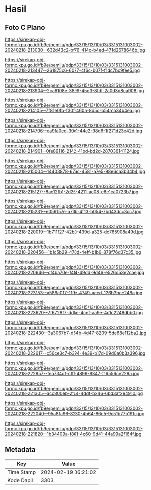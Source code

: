 # Hasil

## Foto C Plano

https://sirekap-obj-formc.kpu.go.id/fb9e/pemilu/pdpr/33/15/13/10/03/3315131003002-20240218-213030--632d43c2-bf76-414c-b4ed-471d2678646b.jpg

https://sirekap-obj-formc.kpu.go.id/fb9e/pemilu/pdpr/33/15/13/10/03/3315131003002-20240218-213447--261875c6-6027-4f6c-b07f-f1dc7bc9fee5.jpg

https://sirekap-obj-formc.kpu.go.id/fb9e/pemilu/pdpr/33/15/13/10/03/3315131003002-20240218-213904--2ca6108e-3899-45d3-8fdf-2a0d3d8ca908.jpg

https://sirekap-obj-formc.kpu.go.id/fb9e/pemilu/pdpr/33/15/13/10/03/3315131003002-20240218-214105--7f81e0fb-f30f-460a-8d5c-b54a1a34b4ea.jpg

https://sirekap-obj-formc.kpu.go.id/fb9e/pemilu/pdpr/33/15/13/10/03/3315131003002-20240218-214706--ea9fa0ed-30c1-44c2-98d6-1f271d23e42d.jpg

https://sirekap-obj-formc.kpu.go.id/fb9e/pemilu/pdpr/33/15/13/10/03/3315131003002-20240218-214901--0fe89116-2142-41bd-bd2d-287036141124.jpg

https://sirekap-obj-formc.kpu.go.id/fb9e/pemilu/pdpr/33/15/13/10/03/3315131003002-20240218-215004--14403878-676c-4581-a7e5-98e6ca3b34b4.jpg

https://sirekap-obj-formc.kpu.go.id/fb9e/pemilu/pdpr/33/15/13/10/03/3315131003002-20240218-215127--8ac12fb1-2d26-4211-ac08-e6e1ca0723b7.jpg

https://sirekap-obj-formc.kpu.go.id/fb9e/pemilu/pdpr/33/15/13/10/03/3315131003002-20240218-215231--e059157e-a73b-4f13-b054-7bd43dcc3cc7.jpg

https://sirekap-obj-formc.kpu.go.id/fb9e/pemilu/pdpr/33/15/13/10/03/3315131003002-20240218-220019--1b711f27-42b0-439d-a325-dc765908a49d.jpg

https://sirekap-obj-formc.kpu.go.id/fb9e/pemilu/pdpr/33/15/13/10/03/3315131003002-20240218-220456--1b1c5b29-470d-4eff-b1b6-878f76d37c35.jpg

https://sirekap-obj-formc.kpu.go.id/fb9e/pemilu/pdpr/33/15/13/10/03/3315131003002-20240218-220646--cf4ba70e-f4f4-49dd-9d46-e526d53e2cae.jpg

https://sirekap-obj-formc.kpu.go.id/fb9e/pemilu/pdpr/33/15/13/10/03/3315131003002-20240218-223153--a586c017-119e-4749-accd-126b3bcc248a.jpg

https://sirekap-obj-formc.kpu.go.id/fb9e/pemilu/pdpr/33/15/13/10/03/3315131003002-20240218-223620--7f6728f7-dd5e-4cef-aa9e-4c1c2248dbb0.jpg

https://sirekap-obj-formc.kpu.go.id/fb9e/pemilu/pdpr/33/15/13/10/03/3315131003002-20240218-222430--3a3067b7-d64b-4d47-8209-5de68e112ba2.jpg

https://sirekap-obj-formc.kpu.go.id/fb9e/pemilu/pdpr/33/15/13/10/03/3315131003002-20240218-222617--c56ce3c7-b394-4e39-b17d-09d0a0b3a396.jpg

https://sirekap-obj-formc.kpu.go.id/fb9e/pemilu/pdpr/33/15/13/10/03/3315131003002-20240218-222857--fea734df-cfff-4899-8347-f16556ce228a.jpg

https://sirekap-obj-formc.kpu.go.id/fb9e/pemilu/pdpr/33/15/13/10/03/3315131003002-20240218-221305--acc800eb-2fc4-4ddf-b246-6bd3af2e4910.jpg

https://sirekap-obj-formc.kpu.go.id/fb9e/pemilu/pdpr/33/15/13/10/03/3315131003002-20240218-222040--95a81a96-8230-4b64-86e5-9c51b77b191c.jpg

https://sirekap-obj-formc.kpu.go.id/fb9e/pemilu/pdpr/33/15/13/10/03/3315131003002-20240218-221820--1b34409a-f861-4c60-9d41-44a99a2f164f.jpg


## Metadata

| Key        | Value               |
| ---------- | ------------------- |
| Time Stamp | 2024-02-19 06:21:02 |
| Kode Dapil | 3303                |




